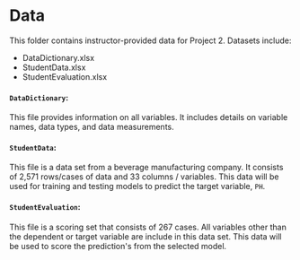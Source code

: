 # Data

This folder contains instructor-provided data for Project 2. Datasets include:
*  DataDictionary.xlsx
*  StudentData.xlsx
*  StudentEvaluation.xlsx

#### `DataDictionary`:

This file provides information on all variables. It includes details on variable names, data types, and data measurements. 

#### `StudentData`:

This file is a data set from a beverage manufacturing company.  It consists of 2,571 rows/cases of data and 33 columns / variables. This data will be used for training and testing models to predict the target variable, `PH`. 

#### `StudentEvaluation`:

This file is a scoring set that consists of 267 cases.  All variables other than the dependent or target variable are include in this data set.  This data will be used to score the prediction's from the selected model.
